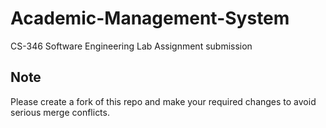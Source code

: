 # Academic-Management-System
CS-346 Software Engineering Lab Assignment submission

## Note
Please create a fork of this repo and make your required changes to avoid serious merge conflicts.
